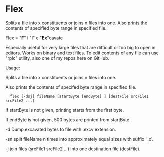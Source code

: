 # Flex
Splits a file into x constituents or joins n files into one. Also prints the contents of specified byte range in specified file.

Flex = "**F**" i "**l**" e "**Ex**"cavate

Especially useful for very large files that are difficult or too big to open in editors. Works on binary and text files. To edit
contents of any file can use "rplc" utility, also one of my repos here on GitHub.

Usage:

Splits a file into x constituents or joins n files into one.

  Also prints the contents of specifed byte range in specified file.
  
      flex [-dsj] fileName [startByte [endByte] ] [destFile srcFile1 srcFile2 ...]
      
  If startByte is not given, printing starts from the first byte.
  
  If endByte is not given, 500 bytes are printed from startByte.
  
  -d Dump excavated bytes to file with .excv extension.
  
  -sn split fileName n times into approximately equal sizes with suffix '_x'.
  
  -j join files (srcFile1 srcFile2 ...) into one destination file (destFile).
